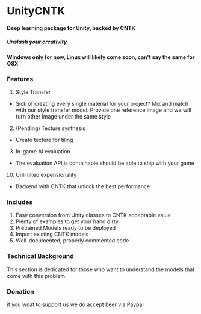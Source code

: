 # UnityCNTK
#### Deep learning package for Unity, backed by CNTK
##### Unslash your creativity 
#### Windows only for now, Linux will likely come soon, can't say the same for OSX 

### Features
1. Style Transfer
  - Sick of creating every single material for your project? 
     Mix and match with our style transfer model.
     Provide one reference image and we will turn other image under the same style
2. (Pending) Texture synthesis
  - Create texture for tiling  
3. In-game AI evaluation
  - The evaluation API is containable should be able to ship with your game
10. Unlimited expensionality
  - Backend with CNTK that unlock the best performance

### Includes
1. Easy conversion from Unity classes to CNTK acceptable value
2. Plenty of examples to get your hand dirty
3. Pretrained Models ready to be deployed
4. Import existing CNTK models
5. Well-documented, properly commented code

### Technical Background
This section is dedicated for those who want to understand the models that come with
this problem.

### Donation
if you wnat to support us
we do accept beer via [Paypal](https://paypal.me/Speculy)